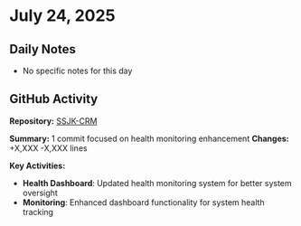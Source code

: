 ﻿# July 24, 2025

## Daily Notes

- No specific notes for this day

## GitHub Activity

**Repository:** [SSJK-CRM](https://github.com/Rupali59/SSJK-CRM)

**Summary:** 1 commit focused on health monitoring enhancement
**Changes:** +X,XXX -X,XXX lines

**Key Activities:**
- **Health Dashboard**: Updated health monitoring system for better system oversight
- **Monitoring**: Enhanced dashboard functionality for system health tracking

